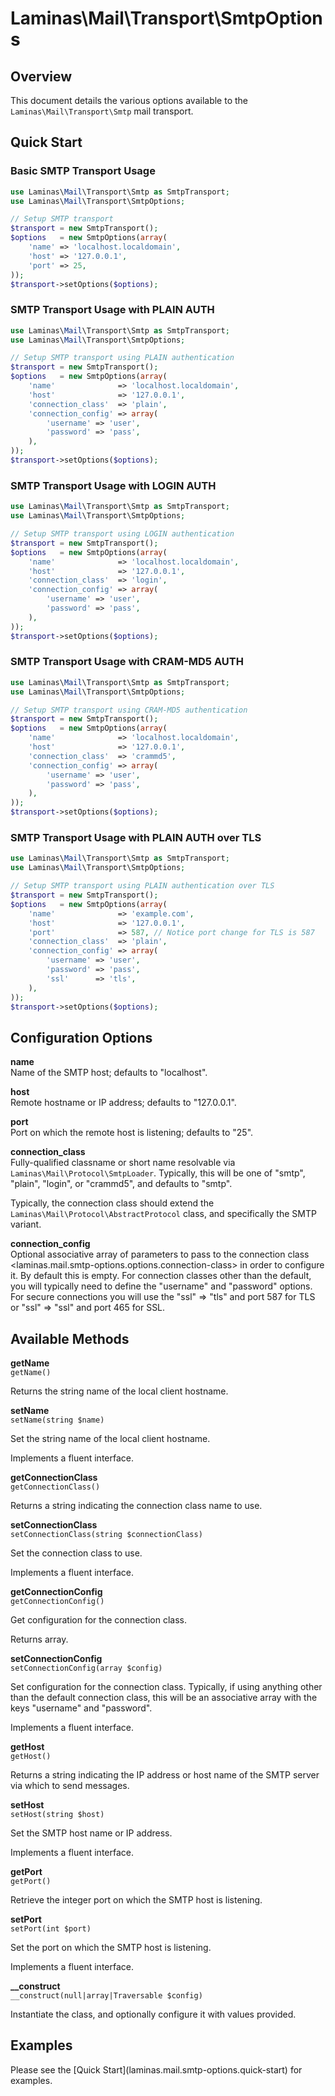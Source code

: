 # Laminas\\Mail\\Transport\\SmtpOptions

## Overview

This document details the various options available to the `Laminas\Mail\Transport\Smtp` mail
transport.

## Quick Start

### Basic SMTP Transport Usage

```php
use Laminas\Mail\Transport\Smtp as SmtpTransport;
use Laminas\Mail\Transport\SmtpOptions;

// Setup SMTP transport
$transport = new SmtpTransport();
$options   = new SmtpOptions(array(
    'name' => 'localhost.localdomain',
    'host' => '127.0.0.1',
    'port' => 25,
));
$transport->setOptions($options);
```

### SMTP Transport Usage with PLAIN AUTH

```php
use Laminas\Mail\Transport\Smtp as SmtpTransport;
use Laminas\Mail\Transport\SmtpOptions;

// Setup SMTP transport using PLAIN authentication
$transport = new SmtpTransport();
$options   = new SmtpOptions(array(
    'name'              => 'localhost.localdomain',
    'host'              => '127.0.0.1',
    'connection_class'  => 'plain',
    'connection_config' => array(
        'username' => 'user',
        'password' => 'pass',
    ),
));
$transport->setOptions($options);
```

### SMTP Transport Usage with LOGIN AUTH

```php
use Laminas\Mail\Transport\Smtp as SmtpTransport;
use Laminas\Mail\Transport\SmtpOptions;

// Setup SMTP transport using LOGIN authentication
$transport = new SmtpTransport();
$options   = new SmtpOptions(array(
    'name'              => 'localhost.localdomain',
    'host'              => '127.0.0.1',
    'connection_class'  => 'login',
    'connection_config' => array(
        'username' => 'user',
        'password' => 'pass',
    ),
));
$transport->setOptions($options);
```

### SMTP Transport Usage with CRAM-MD5 AUTH

```php
use Laminas\Mail\Transport\Smtp as SmtpTransport;
use Laminas\Mail\Transport\SmtpOptions;

// Setup SMTP transport using CRAM-MD5 authentication
$transport = new SmtpTransport();
$options   = new SmtpOptions(array(
    'name'              => 'localhost.localdomain',
    'host'              => '127.0.0.1',
    'connection_class'  => 'crammd5',
    'connection_config' => array(
        'username' => 'user',
        'password' => 'pass',
    ),
));
$transport->setOptions($options);
```

### SMTP Transport Usage with PLAIN AUTH over TLS

```php
use Laminas\Mail\Transport\Smtp as SmtpTransport;
use Laminas\Mail\Transport\SmtpOptions;

// Setup SMTP transport using PLAIN authentication over TLS
$transport = new SmtpTransport();
$options   = new SmtpOptions(array(
    'name'              => 'example.com',
    'host'              => '127.0.0.1',
    'port'              => 587, // Notice port change for TLS is 587
    'connection_class'  => 'plain',
    'connection_config' => array(
        'username' => 'user',
        'password' => 'pass',
        'ssl'      => 'tls',
    ),
));
$transport->setOptions($options);
```

## Configuration Options

**name**  
Name of the SMTP host; defaults to "localhost".

<!-- -->

**host**  
Remote hostname or IP address; defaults to "127.0.0.1".

<!-- -->

**port**  
Port on which the remote host is listening; defaults to "25".

<!-- -->

**connection\_class**  
Fully-qualified classname or short name resolvable via `Laminas\Mail\Protocol\SmtpLoader`. Typically,
this will be one of "smtp", "plain", "login", or "crammd5", and defaults to "smtp".

Typically, the connection class should extend the `Laminas\Mail\Protocol\AbstractProtocol` class, and
specifically the SMTP variant.

<!-- -->

**connection\_config**  
Optional associative array of parameters to pass to the connection class
&lt;laminas.mail.smtp-options.options.connection-class&gt; in order to configure it. By default this is
empty. For connection classes other than the default, you will typically need to define the
"username" and "password" options. For secure connections you will use the "ssl" =&gt; "tls" and
port 587 for TLS or "ssl" =&gt; "ssl" and port 465 for SSL.

## Available Methods

**getName**  
`getName()`

Returns the string name of the local client hostname.

<!-- -->

**setName**  
`setName(string $name)`

Set the string name of the local client hostname.

Implements a fluent interface.

<!-- -->

**getConnectionClass**  
`getConnectionClass()`

Returns a string indicating the connection class name to use.

<!-- -->

**setConnectionClass**  
`setConnectionClass(string $connectionClass)`

Set the connection class to use.

Implements a fluent interface.

<!-- -->

**getConnectionConfig**  
`getConnectionConfig()`

Get configuration for the connection class.

Returns array.

<!-- -->

**setConnectionConfig**  
`setConnectionConfig(array $config)`

Set configuration for the connection class. Typically, if using anything other than the default
connection class, this will be an associative array with the keys "username" and "password".

Implements a fluent interface.

<!-- -->

**getHost**  
`getHost()`

Returns a string indicating the IP address or host name of the SMTP server via which to send
messages.

<!-- -->

**setHost**  
`setHost(string $host)`

Set the SMTP host name or IP address.

Implements a fluent interface.

<!-- -->

**getPort**  
`getPort()`

Retrieve the integer port on which the SMTP host is listening.

<!-- -->

**setPort**  
`setPort(int $port)`

Set the port on which the SMTP host is listening.

Implements a fluent interface.

<!-- -->

**\_\_construct**  
`__construct(null|array|Traversable $config)`

Instantiate the class, and optionally configure it with values provided.

## Examples

Please see the \[Quick Start\](laminas.mail.smtp-options.quick-start) for examples.
